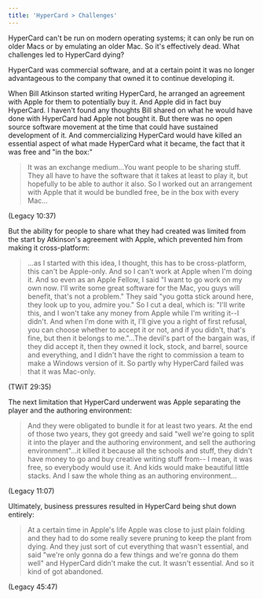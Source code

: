 ```yaml
---
title: 'HyperCard > Challenges'
---
```


HyperCard can't be run on modern operating systems; it can only be run on older Macs or by emulating an older Mac. So it's effectively dead. What challenges led to HyperCard dying?

HyperCard was commercial software, and at a certain point it was no longer advantageous to the company that owned it to continue developing it.

When Bill Atkinson started writing HyperCard, he arranged an agreement with Apple for them to potentially buy it. And Apple did in fact buy HyperCard. I haven't found any thoughts Bill shared on what he would have done with HyperCard had Apple not bought it. But there was no open source software movement at the time that could have sustained development of it. And commercializing HyperCard would have killed an essential aspect of what made HyperCard what it became, the fact that it was free and "in the box:"

> It was an exchange medium…You want people to be sharing stuff. They all have to have the software that it takes at least to play it, but hopefully to be able to author it also. So I worked out an arrangement with Apple that it would be bundled free, be in the box with every Mac…

(Legacy 10:37)

But the ability for people to share what they had created was limited from the start by Atkinson's agreement with Apple, which prevented him from making it cross-platform:

> …as I started with this idea, I thought, this has to be cross-platform, this can't be Apple-only. And so I can't work at Apple when I'm doing it. And so even as an Apple Fellow, I said "I want to go work on my own now. I'll write some great software for the Mac, you guys will benefit, that's not a problem." They said "you gotta stick around here, they look up to you, admire you." So I cut a deal, which is: "I'll write this, and I won't take any money from Apple while I'm writing it--I didn't. And when I'm done with it, I'll give you a right of first refusal, you can choose whether to accept it or not, and if you didn't, that's fine, but then it belongs to me."…The devil's part of the bargain was, if they did accept it, then they owned it lock, stock, and barrel, source and everything, and I didn't have the right to commission a team to make a Windows version of it. So partly why HyperCard failed was that it was Mac-only.

(TWiT 29:35)

The next limitation that HyperCard underwent was Apple separating the player and the authoring environment:

> And they were obligated to bundle it for at least two years. At the end of those two years, they got greedy and said "well we're going to split it into the player and the authoring environment, and sell the authoring environment"…it killed it because all the schools and stuff, they didn't have money to go and buy creative writing stuff from-- I mean, it was free, so everybody would use it. And kids would make beautiful little stacks. And I saw the whole thing as an authoring environment…

(Legacy 11:07)

Ultimately, business pressures resulted in HyperCard being shut down entirely:

> At a certain time in Apple's life Apple was close to just plain folding and they had to do some really severe pruning to keep the plant from dying. And they just sort of cut everything that wasn't essential, and said "we're only gonna do a few things and we're gonna do them well" and HyperCard didn't make the cut. It wasn't essential. And so it kind of got abandoned.

(Legacy 45:47)

